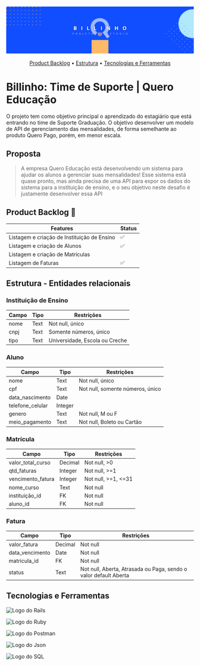 ![Logo do GitHub](https://github.com/BeatrizPlacido/Billinho_/blob/main/Logo.png)

<div align="center">
  <a href="#Product-Backlog">Product Backlog</a> •
  <a href="#Estrutura---Entidades-relacionais">Estrutura</a> •
  <a href="#Tecnologias-e-Ferramentas">Tecnologias e Ferramentas</a> 
</div>


# Billinho: Time de Suporte | Quero Educação
O projeto tem como objetivo principal o aprendizado do estagiário que está entrando no time de Suporte Graduação. O objetivo desenvolver um modelo de API de gerenciamento das mensalidades, de forma semelhante ao produto Quero Pago, porém, em menor escala.

## Proposta
> A empresa Quero Educação está desenvolvendo um sistema para ajudar os alunos a gerenciar suas mensalidades! Esse sistema está quase pronto, mas ainda precisa de uma API para expor os dados do sistema para a instituição de ensino, e o seu objetivo neste desafio é justamente desenvolver essa API

## Product Backlog 📜
| Features                                  |Status| 
|-------------------------------------------|------|
|Listagem e criação de Instituição de Ensino|  ✅  |
|Listagem e criação de Alunos               |  ✅  |
|Listagem e criação de Matrículas           |      |
|Listagem de Faturas                        |  ✅  |



## Estrutura - Entidades relacionais
### Instituição de Ensino
| Campo | Tipo | Restrições                    |
|-------|------|-------------------------------|
|nome   |Text  |Not null, único                |
|cnpj   |Text  |Somente números, único         |
|tipo   |Text  |Universidade, Escola ou Creche |

### Aluno
| Campo          | Tipo  | Restrições                      |
|----------------|-------|---------------------------------|
|nome            |Text   |Not null, único                  |
|cpf             |Text   |Not null, somente números, único |
|data_nascimento |Date   |                                 |
|telefone_celular|Integer|                                 |
|genero          |Text   |Not null, M ou F                 |
|meio_pagamento  |Text   |Not null, Boleto ou Cartão       |


### Matrícula
| Campo           | Tipo  | Restrições        |
|-----------------|-------|-------------------|
|valor_total_curso|Decimal|Not null, >0       |
|qtd_faturas      |Integer|Not null, >=1      |
|vencimento_fatura|Integer|Not null, >=1, <=31|
|nome_curso       |Text   |Not null           |
|instituição_id   |FK     |Not null           |
|aluno_id         |FK     |Not null           |

### Fatura
| Campo         | Tipo  | Restrições                                                     |
|---------------|-------|----------------------------------------------------------------|
|valor_fatura   |Decimal|Not null                                                        |
|data_vencimento|Date   |Not null                                                        |
|matricula_id   |FK     |Not null                                                        | 
|status         |Text   |Not null, Aberta, Atrasada ou Paga, sendo o valor default Aberta|

## Tecnologias e Ferramentas
![Logo do Rails](https://www.google.com/url?sa=i&url=https%3A%2F%2Fwww.stickpng.com%2Fimg%2Ficons-logos-emojis%2Ftech-companies%2Fruby-on-rails-round-logo&psig=AOvVaw0S8hyEDAEJG0PvlDGhBbim&ust=1704332160961000&source=images&cd=vfe&opi=89978449&ved=0CBEQjRxqFwoTCKDn6ZuKwIMDFQAAAAAdAAAAABAI)

![Logo do Ruby](https://www.google.com/url?sa=i&url=https%3A%2F%2Ficonscout.com%2Ficons%2Fruby&psig=AOvVaw1nxT_KA-zdc6Ogz_9Qf39p&ust=1704332241236000&source=images&cd=vfe&opi=89978449&ved=0CBEQjRxqFwoTCLiG08iKwIMDFQAAAAAdAAAAABAJ)

![Logo do Postman](https://www.google.com/url?sa=i&url=https%3A%2F%2Fwww.stickpng.com%2Fimg%2Ficons-logos-emojis%2Ftech-companies%2Fpostman-logo&psig=AOvVaw1MeWjQHhEovNM7u8qdj9xg&ust=1704332295378000&source=images&cd=vfe&opi=89978449&ved=0CBEQjRxqFwoTCPDBi9yKwIMDFQAAAAAdAAAAABAc)

![Logo do Json](https://www.google.com/url?sa=i&url=https%3A%2F%2Ffreebiesupply.com%2Flogos%2Fjson-logo%2F&psig=AOvVaw2gNc0Vw3tDKM-piCXh9BC8&ust=1704332366046000&source=images&cd=vfe&opi=89978449&ved=0CBEQjRxqFwoTCJiCn4CLwIMDFQAAAAAdAAAAABAD)

![Logo do SQL](https://www.google.com/url?sa=i&url=https%3A%2F%2Fcommons.wikimedia.org%2Fwiki%2FFile%3ASql_data_base_with_logo.png&psig=AOvVaw21iUjawO3Q2bxWhPKPs27Z&ust=1704332425525000&source=images&cd=vfe&opi=89978449&ved=0CBEQjRxqFwoTCPiK_6GLwIMDFQAAAAAdAAAAABAm)